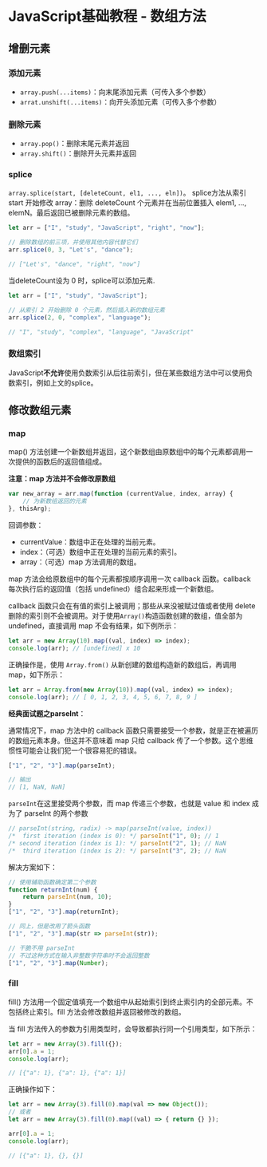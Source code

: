 # JavaScript基础教程 - 数组方法
## 增删元素
### 添加元素
- `array.push(...items)`：向末尾添加元素（可传入多个参数）
- `arrat.unshift(...items)`：向开头添加元素（可传入多个参数）

### 删除元素
- `array.pop()`：删除末尾元素并返回
- `array.shift()`：删除开头元素并返回

### splice
`array.splice(start, [deleteCount, el1, ..., eln])`。
splice方法从索引 start 开始修改 array：删除 deleteCount 个元素并在当前位置插入 elem1, ..., elemN。最后返回已被删除元素的数组。
```js
let arr = ["I", "study", "JavaScript", "right", "now"];

// 删除数组的前三项，并使用其他内容代替它们
arr.splice(0, 3, "Let's", "dance"); 

// ["Let's", "dance", "right", "now"]
```

当deleteCount设为 0 时，splice可以添加元素.

```js
let arr = ["I", "study", "JavaScript"];

// 从索引 2 开始删除 0 个元素，然后插入新的数组元素
arr.splice(2, 0, "complex", "language"); 

// "I", "study", "complex", "language", "JavaScript"
```

### 数组索引
JavaScript**不允许**使用负数索引从后往前索引，但在某些数组方法中可以使用负数索引，例如上文的splice。

## 修改数组元素
### map
map() 方法创建一个新数组并返回，这个新数组由原数组中的每个元素都调用一次提供的函数后的返回值组成。

**注意：map 方法并不会修改原数组**

```js
var new_array = arr.map(function (currentValue, index, array) {
    // 为新数组返回的元素
}, thisArg);
```

回调参数：
- currentValue：数组中正在处理的当前元素。
- index：（可选）数组中正在处理的当前元素的索引。
- array：（可选）map 方法调用的数组。

map 方法会给原数组中的每个元素都按顺序调用一次 callback 函数。callback 每次执行后的返回值（包括 undefined）组合起来形成一个新数组。 

callback 函数只会在有值的索引上被调用；那些从来没被赋过值或者使用 delete 删除的索引则不会被调用。对于使用`Array()`构造函数创建的数组，值全部为 undefined，直接调用 map 不会有结果，如下例所示：
```js
let arr = new Array(10).map((val, index) => index);
console.log(arr); // [undefined] x 10
```

正确操作是，使用 `Array.from()` 从新创建的数组构造新的数组后，再调用 map，如下所示：
```js
let arr = Array.from(new Array(10)).map((val, index) => index);
console.log(arr); // [ 0, 1, 2, 3, 4, 5, 6, 7, 8, 9 ]
```

**经典面试题之parseInt**：

通常情况下，map 方法中的 callback 函数只需要接受一个参数，就是正在被遍历的数组元素本身。但这并不意味着 map 只给 callback 传了一个参数。这个思维惯性可能会让我们犯一个很容易犯的错误。

```js
["1", "2", "3"].map(parseInt);

// 输出
// [1, NaN, NaN]
```

`parseInt`在这里接受两个参数，而 map 传递三个参数，也就是 value 和 index 成为了 parseInt 的两个参数

```js
// parseInt(string, radix) -> map(parseInt(value, index))
/*  first iteration (index is 0): */ parseInt("1", 0); // 1
/* second iteration (index is 1): */ parseInt("2", 1); // NaN
/*  third iteration (index is 2): */ parseInt("3", 2); // NaN
```

解决方案如下：
```js
// 使用辅助函数确定第二个参数
function returnInt(num) {
    return parseInt(num, 10);
}
["1", "2", "3"].map(returnInt);

// 同上，但是改用了箭头函数
["1", "2", "3"].map(str => parseInt(str));

// 干脆不用 parseInt
// 不过这种方式在输入非整数字符串时不会返回整数
["1", "2", "3"].map(Number);
```

### fill
fill() 方法用一个固定值填充一个数组中从起始索引到终止索引内的全部元素。不包括终止索引。fill 方法会修改数组并返回被修改的数组。

当 fill 方法传入的参数为引用类型时，会导致都执行同一个引用类型，如下所示：
```js
let arr = new Array(3).fill({});
arr[0].a = 1;
console.log(arr);

// [{"a": 1}, {"a": 1}, {"a": 1}]
```

正确操作如下：
```js
let arr = new Array(3).fill(0).map(val => new Object());
// 或者
let arr = new Array(3).fill(0).map((val) => { return {} });

arr[0].a = 1;
console.log(arr);

// [{"a": 1}, {}, {}]
```
